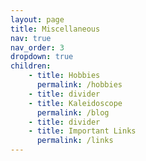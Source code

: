 ```yaml
---
layout: page
title: Miscellaneous
nav: true
nav_order: 3
dropdown: true
children: 
    - title: Hobbies
      permalink: /hobbies
    - title: divider
    - title: Kaleidoscope
      permalink: /blog
    - title: divider
    - title: Important Links
      permalink: /links  
---
```


